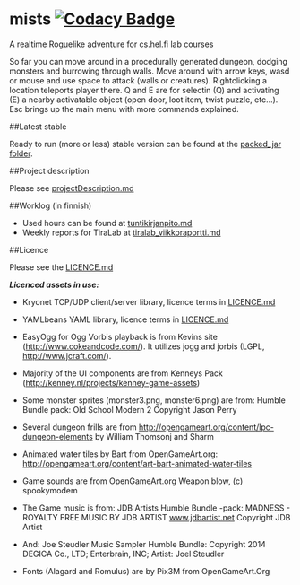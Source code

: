 
# mists [![Codacy Badge](https://api.codacy.com/project/badge/grade/a3cae09381284973aad2789e1960b322)](https://www.codacy.com/app/niko-koivumaki/mists)
A realtime Roguelike adventure for cs.hel.fi lab courses

So far you can move around in a procedurally generated dungeon, dodging monsters and burrowing through walls. Move around with arrow keys, wasd or mouse and use space to attack (walls or creatures). Rightclicking a location teleports player there. Q and E are for selectin (Q) and activating (E) a nearby activatable object (open door, loot item, twist puzzle, etc...). Esc brings up the main menu with more commands explained. 

##Latest stable

Ready to run (more or less) stable version can be found at the [packed_jar folder](https://github.com/nkoiv/mists/tree/master/packed_jar).

##Project description

Please see [projectDescription.md](https://github.com/nkoiv/mists/blob/master/documentation/projectDescription.md)

##Worklog (in finnish)
* Used hours can be found at [tuntikirjanpito.md](https://github.com/nkoiv/mists/blob/master/documentation/tuntikirjanpito.md)
* Weekly reports for TiraLab at [tiralab_viikkoraportti.md](https://github.com/nkoiv/mists/blob/master/documentation/tiralab_viikkoraportti.md)


##Licence

Please see the [LICENCE.md](https://github.com/nkoiv/mists/blob/master/LICENCE.md)

***Licenced assets in use:***

* Kryonet TCP/UDP client/server library, licence terms in [LICENCE.md](https://github.com/nkoiv/mists/blob/master/LICENCE.md)
* YAMLbeans YAML library, licence terms in [LICENCE.md](https://github.com/nkoiv/mists/blob/master/LICENCE.md)
* EasyOgg for Ogg Vorbis playback is from Kevins site (http://www.cokeandcode.com/). It utilizes jogg and jorbis (LGPL, http://www.jcraft.com/).

* Majority of the UI components are from Kenneys Pack (http://kenney.nl/projects/kenney-game-assets)

* Some monster sprites (monster3.png, monster6.png) are from: Humble Bundle pack: Old School Modern 2 Copyright Jason Perry

* Several dungeon frills are from http://opengameart.org/content/lpc-dungeon-elements by William Thomsonj and Sharm

* Animated water tiles by Bart from OpenGameArt.org: http://opengameart.org/content/art-bart-animated-water-tiles

* Game sounds are from OpenGameArt.org Weapon blow, (c) spookymodem

* The Game music is from: JDB Artists Humble Bundle -pack: MADNESS - ROYALTY FREE MUSIC BY JDB ARTIST www.jdbartist.net Copyright JDB Artist

* And: Joe Steudler Music Sampler Humble Bundle: Copyright 2014 DEGICA Co., LTD; Enterbrain, INC; Artist: Joel Steudler

* Fonts (Alagard and Romulus) are by Pix3M from OpenGameArt.Org
